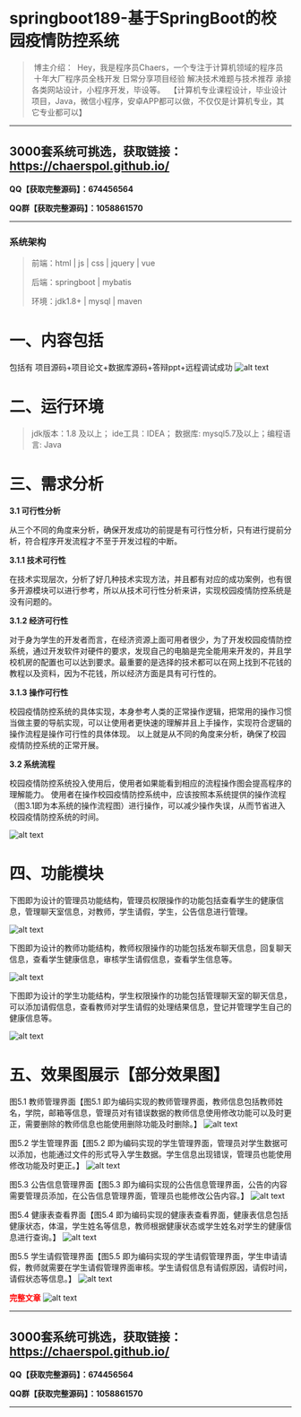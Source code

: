 # springboot189-基于SpringBoot的校园疫情防控系统

>  博主介绍：
>  Hey，我是程序员Chaers，一个专注于计算机领域的程序员
>  十年大厂程序员全栈开发‍ 日常分享项目经验 解决技术难题与技术推荐 承接各类网站设计，小程序开发，毕设等。
>  【计算机专业课程设计，毕业设计项目，Java，微信小程序，安卓APP都可以做，不仅仅是计算机专业，其它专业都可以】

<hr>

## 3000套系统可挑选，获取链接：https://chaerspol.github.io/

<p size="5" color="red"><b>QQ【获取完整源码】：674456564</b></p>

<p size="5" color="red"><b>QQ群【获取完整源码】：1058861570</b></p>

<hr>

### 系统架构

> 前端：html | js | css | jquery | vue
>
> 后端：springboot | mybatis
> 
> 环境：jdk1.8+ | mysql | maven

# 一、内容包括
包括有  项目源码+项目论文+数据库源码+答辩ppt+远程调试成功
![alt text](images/image.png)

# 二、运行环境

> jdk版本：1.8 及以上； ide工具：IDEA； 数据库: mysql5.7及以上；编程语言: Java

# 三、需求分析

**3.1 可行性分析**

从三个不同的角度来分析，确保开发成功的前提是有可行性分析，只有进行提前分析，符合程序开发流程才不至于开发过程的中断。

**3.1.1 技术可行性**

在技术实现层次，分析了好几种技术实现方法，并且都有对应的成功案例，也有很多开源模块可以进行参考，所以从技术可行性分析来讲，实现校园疫情防控系统是没有问题的。

**3.1.2 经济可行性**

对于身为学生的开发者而言，在经济资源上面可用者很少，为了开发校园疫情防控系统，通过开发软件对硬件的要求，发现自己的电脑是完全能用来开发的，并且学校机房的配置也可以达到要求。最重要的是选择的技术都可以在网上找到不花钱的教程以及资料，因为不花钱，所以经济方面是具有可行性的。

**3.1.3 操作可行性**

校园疫情防控系统的具体实现，本身参考人类的正常操作逻辑，把常用的操作习惯当做主要的导航实现，可以让使用者更快速的理解并且上手操作，实现符合逻辑的操作流程是操作可行性的具体体现。
以上就是从不同的角度来分析，确保了校园疫情防控系统的正常开展。

**3.2 系统流程**

校园疫情防控系统投入使用后，使用者如果能看到相应的流程操作图会提高程序的理解能力。
使用者在操作校园疫情防控系统中，应该按照本系统提供的操作流程（图3.1即为本系统的操作流程图）进行操作，可以减少操作失误，从而节省进入校园疫情防控系统的时间。

![alt text](images/image-1.png)

# 四、功能模块

下图即为设计的管理员功能结构，管理员权限操作的功能包括查看学生的健康信息，管理聊天室信息，对教师，学生请假，学生，公告信息进行管理。

![alt text](images/image-2.png)

下图即为设计的教师功能结构，教师权限操作的功能包括发布聊天信息，回复聊天信息，查看学生健康信息，审核学生请假信息，查看学生信息等。

![alt text](images/image-3.png)

下图即为设计的学生功能结构，学生权限操作的功能包括管理聊天室的聊天信息，可以添加请假信息，查看教师对学生请假的处理结果信息，登记并管理学生自己的健康信息等。

![alt text](images/image-4.png)

# 五、效果图展示【部分效果图】

图5.1 教师管理界面【图5.1 即为编码实现的教师管理界面，教师信息包括教师姓名，学院，邮箱等信息，管理员对有错误数据的教师信息使用修改功能可以及时更正，需要删除的教师信息也能使用删除功能及时删除。】
![alt text](images/image-5.png)

图5.2 学生管理界面【图5.2 即为编码实现的学生管理界面，管理员对学生数据可以添加，也能通过文件的形式导入学生数据。学生信息出现错误，管理员也能使用修改功能及时更正。】
![alt text](images/image-6.png)

图5.3 公告信息管理界面【图5.3 即为编码实现的公告信息管理界面，公告的内容需要管理员添加，在公告信息管理界面，管理员也能修改公告内容。】
![alt text](images/image-7.png)

图5.4 健康表查看界面【图5.4 即为编码实现的健康表查看界面，健康表信息包括健康状态，体温，学生姓名等信息，教师根据健康状态或学生姓名对学生的健康信息进行查询。】
![alt text](images/image-8.png)

图5.5 学生请假管理界面【图5.5 即为编码实现的学生请假管理界面，学生申请请假，教师就需要在学生请假管理界面审核。学生请假信息有请假原因，请假时间，请假状态等信息。】
![alt text](images/image-9.png)

 <font  color="red"><b>完整文章</b></font>
 ![alt text](images/image-10.png)
 
 <hr>

## 3000套系统可挑选，获取链接：https://chaerspol.github.io/

<p size="5" color="red"><b>QQ【获取完整源码】：674456564</b></p>

<p size="5" color="red"><b>QQ群【获取完整源码】：1058861570</b></p>

<hr>